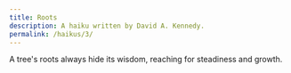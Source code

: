 ```yaml
---
title: Roots
description: A haiku written by David A. Kennedy.
permalink: /haikus/3/
---
```


A tree's roots always
hide its wisdom, reaching for
steadiness and growth.
